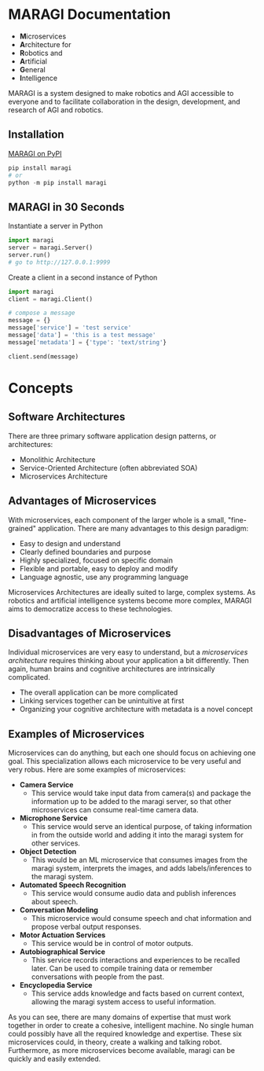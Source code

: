 # MARAGI Documentation

- **M**icroservices 
- **A**rchitecture for 
- **R**obotics and 
- **A**rtificial 
- **G**eneral 
- **I**ntelligence

MARAGI is a system designed to make robotics and AGI accessible to everyone and to facilitate collaboration in the design, development, and research of AGI and robotics. 

## Installation

[MARAGI on PyPI](https://pypi.org/project/maragi/)

```python
pip install maragi
# or
python -m pip install maragi
```

## MARAGI in 30 Seconds

Instantiate a server in Python

```python
import maragi
server = maragi.Server()
server.run()
# go to http://127.0.0.1:9999
```

Create a client in a second instance of Python

```python
import maragi
client = maragi.Client()

# compose a message
message = {}
message['service'] = 'test service'
message['data'] = 'this is a test message'
message['metadata'] = {'type': 'text/string'}

client.send(message)
```

# Concepts

## Software Architectures

There are three primary software application design patterns, or architectures:

- Monolithic Architecture
- Service-Oriented Architecture (often abbreviated SOA)
- Microservices Architecture

## Advantages of Microservices

With microservices, each component of the larger whole is a small, "fine-grained" application. There are many advantages to this design paradigm:

- Easy to design and understand
- Clearly defined boundaries and purpose
- Highly specialized, focused on specific domain
- Flexible and portable, easy to deploy and modify
- Language agnostic, use any programming language

Microservices Architectures are ideally suited to large, complex systems. As robotics and artificial intelligence systems become more complex, MARAGI aims to democratize access to these technologies. 

## Disadvantages of Microservices

Individual microservices are very easy to understand, but a *microservices architecture* requires thinking about your application a bit differently. Then again, human brains and cognitive architectures are intrinsically complicated.

- The overall application can be more complicated
- Linking services together can be unintuitive at first
- Organizing your cognitive architecture with metadata is a novel concept

## Examples of Microservices

Microservices can do anything, but each one should focus on achieving one goal. This specialization allows each microservice to be very useful and very robus. Here are some examples of microservices:

- **Camera Service**
  - This service would take input data from camera(s) and package the information up to be added to the maragi server, so that other microservices can consume real-time camera data.
- **Microphone Service**
  - This service would serve an identical purpose, of taking information in from the outside world and adding it into the maragi system for other services.
- **Object Detection**
  - This would be an ML microservice that consumes images from the maragi system, interprets the images, and adds labels/inferences to the maragi system.
- **Automated Speech Recognition**
  - This service would consume audio data and publish inferences about speech.
- **Conversation Modeling**
  - This microservice would consume speech and chat information and propose verbal output responses.
- **Motor Actuation Services**
  - This service would be in control of motor outputs. 
- **Autobiographical Service**
  - This service records interactions and experiences to be recalled later. Can be used to compile training data or remember conversations with people from the past. 
- **Encyclopedia Service**
  - This service adds knowledge and facts based on current context, allowing the maragi system access to useful information. 

As you can see, there are many domains of expertise that must work together in order to create a cohesive, intelligent machine. No single human could possibly have all the required knowledge and expertise. 
These six microservices could, in theory, create a walking and talking robot. Furthermore, as more microservices become available, maragi can be quickly and easily extended. 
